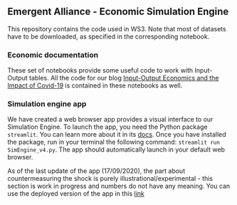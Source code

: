 ## Emergent Alliance - Economic Simulation Engine

This repository contains the code used in WS3. Note that most of datasets have to be downloaded, as specified in the corresponding notebook.

### Economic documentation
These set of notebooks provide some useful code to work with Input-Output tables. All the code for our blog [Input-Output Economics and the Impact of Covid-19](https://emergentalliance.org/?p=1689) is contained in these notebooks as well. 

### Simulation engine app
We have created a web browser app provides a visual interface to our Simulation Engine. To launch the app, you need the Python package `streamlit`. You can learn more about it in its [docs](https://docs.streamlit.io/en/stable/). Once you have installed the package, run in your terminal the following command: `streamlit run SimEngine_v4.py`. The app should automatically launch in your default web browser. 

As of the last update of the app (17/09/2020), the part about countermeasuring the shock is purely illustrational/experimental - this section is work in progress and numbers do not have any meaning. You can use the deployed version of the app in this [link](http://shock-dashboard.emergent.ml/)
